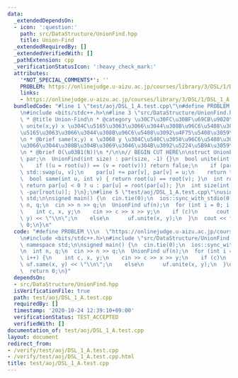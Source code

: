 ```yaml
---
data:
  _extendedDependsOn:
  - icon: ':question:'
    path: src/DataStructure/UnionFind.hpp
    title: Union-Find
  _extendedRequiredBy: []
  _extendedVerifiedWith: []
  _pathExtension: cpp
  _verificationStatusIcon: ':heavy_check_mark:'
  attributes:
    '*NOT_SPECIAL_COMMENTS*': ''
    PROBLEM: https://onlinejudge.u-aizu.ac.jp/courses/library/3/DSL/1/DSL_1_A
    links:
    - https://onlinejudge.u-aizu.ac.jp/courses/library/3/DSL/1/DSL_1_A
  bundledCode: "#line 1 \"test/aoj/DSL_1_A.test.cpp\"\n#define PROBLEM \\\n  \"https://onlinejudge.u-aizu.ac.jp/courses/library/3/DSL/1/DSL_1_A\"\
    \n#include <bits/stdc++.h>\n#line 3 \"src/DataStructure/UnionFind.hpp\"\n/**\n\
    \ * @title Union-Find\n * @category \u30C7\u30FC\u30BF\u69CB\u9020\n * @brief\
    \ unite(x,y) x \u304C\u5165\u3063\u3066\u3044\u308B\u96C6\u5408\u3068 y \u304C\
    \u5165\u3063\u3066\u3044\u308B\u96C6\u5408\u3092\u4F75\u5408\u3059\u308B\uFF0E\
    \n * @brief same(x,y) x \u3068 y \u304C\u540C\u3058\u96C6\u5408\u306B\u5165\u3063\
    \u3066\u3044\u308B\u304B\u3069\u3046\u304B\u3092\u5224\u5B9A\u3059\u308B\uFF0E\
    \n * @brief O(\u03B1(N))\n */\n\n// BEGIN CUT HERE\n\nstruct UnionFind {\n  std::vector<int>\
    \ par;\n  UnionFind(int size) : par(size, -1) {}\n  bool unite(int u, int v) {\n\
    \    if ((u = root(u)) == (v = root(v))) return false;\n    if (par[u] > par[v])\
    \ std::swap(u, v);\n    par[u] += par[v], par[v] = u;\n    return true;\n  }\n\
    \  bool same(int u, int v) { return root(u) == root(v); }\n  int root(int u) {\
    \ return par[u] < 0 ? u : par[u] = root(par[u]); }\n  int size(int u) { return\
    \ -par[root(u)]; }\n};\n#line 5 \"test/aoj/DSL_1_A.test.cpp\"\nusing namespace\
    \ std;\n\nsigned main() {\n  cin.tie(0);\n  ios::sync_with_stdio(0);\n\n  int\
    \ n, q;\n  cin >> n >> q;\n  UnionFind uf(n);\n  for (int i = 0; i < q; i++) {\n\
    \    int c, x, y;\n    cin >> c >> x >> y;\n    if (c)\n      cout << uf.same(x,\
    \ y) << \"\\n\";\n    else\n      uf.unite(x, y);\n  }\n  cout << flush;\n  return\
    \ 0;\n}\n"
  code: "#define PROBLEM \\\n  \"https://onlinejudge.u-aizu.ac.jp/courses/library/3/DSL/1/DSL_1_A\"\
    \n#include <bits/stdc++.h>\n#include \"src/DataStructure/UnionFind.hpp\"\nusing\
    \ namespace std;\n\nsigned main() {\n  cin.tie(0);\n  ios::sync_with_stdio(0);\n\
    \n  int n, q;\n  cin >> n >> q;\n  UnionFind uf(n);\n  for (int i = 0; i < q;\
    \ i++) {\n    int c, x, y;\n    cin >> c >> x >> y;\n    if (c)\n      cout <<\
    \ uf.same(x, y) << \"\\n\";\n    else\n      uf.unite(x, y);\n  }\n  cout << flush;\n\
    \  return 0;\n}"
  dependsOn:
  - src/DataStructure/UnionFind.hpp
  isVerificationFile: true
  path: test/aoj/DSL_1_A.test.cpp
  requiredBy: []
  timestamp: '2020-10-24 12:39:10+09:00'
  verificationStatus: TEST_ACCEPTED
  verifiedWith: []
documentation_of: test/aoj/DSL_1_A.test.cpp
layout: document
redirect_from:
- /verify/test/aoj/DSL_1_A.test.cpp
- /verify/test/aoj/DSL_1_A.test.cpp.html
title: test/aoj/DSL_1_A.test.cpp
---
```

